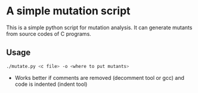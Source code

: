 A simple mutation script
==========================
This is a simple python script for 
mutation analysis. It can generate mutants
from source codes of C programs.

Usage
------------
```bash
./mutate.py <c file> -o <where to put mutants>
```

* Works better if comments are removed (decomment tool or gcc) and code is indented (indent tool)
